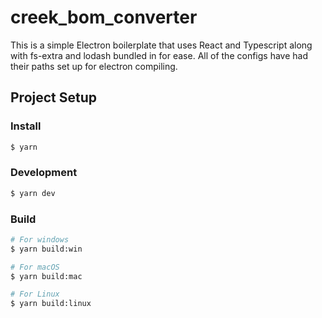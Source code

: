 # creek_bom_converter

This is a simple Electron boilerplate that uses React and Typescript along with fs-extra and lodash bundled in for ease. All of the configs have had their paths set up for electron compiling.

## Project Setup

### Install

```bash
$ yarn
```

### Development

```bash
$ yarn dev
```

### Build

```bash
# For windows
$ yarn build:win

# For macOS
$ yarn build:mac

# For Linux
$ yarn build:linux
```
